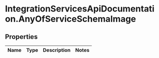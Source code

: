 # IntegrationServicesApiDocumentation.AnyOfServiceSchemaImage

## Properties
Name | Type | Description | Notes
------------ | ------------- | ------------- | -------------
